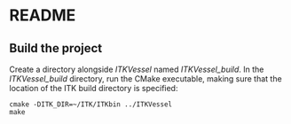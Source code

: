 # README

## Build the project

Create a directory alongside *ITKVessel* named *ITKVessel_build*. In the *ITKVessel_build* directory, run the CMake executable, making sure that the location of the ITK build directory is specified:

    cmake -DITK_DIR=~/ITK/ITKbin ../ITKVessel
    make
